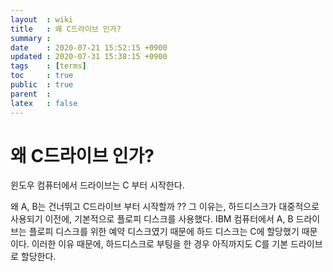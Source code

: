 ```yaml
---
layout  : wiki
title   : 왜 C드라이브 인가?
summary : 
date    : 2020-07-21 15:52:15 +0900
updated : 2020-07-31 15:38:15 +0900
tags    : [terms]
toc     : true
public  : true
parent  : 
latex   : false
---
```


# 왜 C드라이브 인가?

윈도우 컴퓨터에서 드라이브는 C 부터 시작한다.

왜 A, B는 건너뛰고 C드라이브 부터 시작할까 ??
그 이유는, 하드디스크가 대중적으로 사용되기 이전에, 기본적으로 플로피 디스크를 사용했다.
IBM 컴퓨터에서 A, B 드라이브는 플로피 디스크를 위한 예약 디스크였기 때문에 하드 디스크는 C에 할당했기 때문이다.
이러한 이유 때문에, 하드디스크로 부팅을 한 경우 아직까지도 C를 기본 드라이브로 할당한다.

